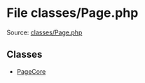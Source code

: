 File classes/Page.php
=========

Source: [classes/Page.php](https://github.com/PrestaShop/PrestaShop/blob/1.6.1.0/classes/Page.php)


Classes
-------

* [PageCore](class.PageCore.md)

